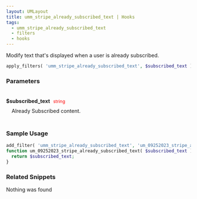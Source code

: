```yaml
---
layout: UMLayout
title: umm_stripe_already_subscribed_text | Hooks
tags: 
  - umm_stripe_already_subscribed_text
  - filters
  - hooks
---
```

Modify text that's displayed when a user is already subscribed.
``` php
apply_filters( 'umm_stripe_already_subscribed_text', $subscribed_text )
```
<div class='hook-sep'></div>

### Parameters

<div style='padding: 20px 0px 10px;'>
<strong>$subscribed_text</strong> <span style='color:red;font-size:12px;padding: 0px 5px 0px 5px' >string</span>
<div style="margin-left:10px;padding: 10px 5px">Already Subscribed content.</div>
</div>
<div class='hook-sep'></div>



### Sample Usage

``` php
add_filter( 'umm_stripe_already_subscribed_text', 'um_09252023_stripe_already_subscribed_text ', 10, 1 )
function um_09252023_stripe_already_subscribed_text( $subscribed_text ){
  return $subscribed_text;
}
```
<div class='hook-sep'></div>



### Related Snippets

Nothing was found

